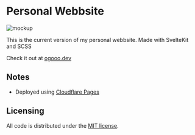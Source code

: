 # Personal Webbsite
![mockup](https://i.imgur.com/JQbUhkn.png)

This is the current version of my personal webbsite. Made with SvelteKit and SCSS 

Check it out at [ogooo.dev](https://ogooo.dev/)

## Notes
* Deployed using [Cloudflare Pages](https://pages.dev/)

## Licensing
All code is distributed under the [MIT license](LICENSE).  